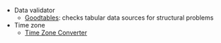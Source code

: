 * Data validator
    - [Goodtables](http://try.goodtables.io/): checks tabular data sources for structural problems
* Time zone
    - [Time Zone Converter](https://timezoneconverterapp.com/#download)